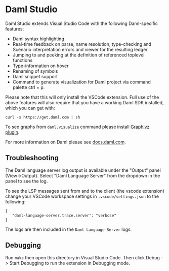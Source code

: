 # Daml Studio

Daml Studio extends Visual Studio Code with the following Daml-specific
features:

- Daml syntax highlighting
- Real-time feedback on parse, name resolution, type-checking and
  Scenario interpretation errors and viewer for the resulting ledger
- Jumping to and peeking at the definition of referenced toplevel functions
- Type-information on hover
- Renaming of symbols
- Daml snippet support
- Command to generate visualization for Daml project via command palette ctrl + p.

Please note that this will only install the VSCode extension. Full use of the
above features will also require that you have a working Daml SDK installed,
which you can get with:

```
curl -s https://get.daml.com | sh
```

To see graphs from `daml.visualize` command please install [Graphivz plugin](https://marketplace.visualstudio.com/items?itemName=EFanZh.graphviz-preview).

For more information on Daml please see [docs.daml.com](https://docs.daml.com).

## Troubleshooting

The Daml language server log output is available under the "Output" panel
(View->Output). Select "Daml Language Server" from the dropdown in the panel
to see the log.

To see the LSP messages sent from and to the client (the vscode
extension) change your VSCode workspace settings in
`.vscode/settings.json` to the following:

```
{
   "daml-language-server.trace.server": "verbose"
}
```

The logs are then included in the `Daml Language Server` logs.

## Debugging

Run `make` then open this directory in Visual Studio Code. Then click Debug ->
Start Debugging to run the extension in Debugging mode.
